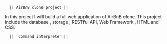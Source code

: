       || AirBnB clone project ||

In this project I will build a full web application of AirBnB clone. This project include the database , storage , RESTful API, Web Framework , HTML and CSS.


      ||  Command interpreter ||


